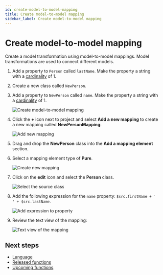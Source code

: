 ```yaml
---
id: create-model-to-model-mapping
title: Create model-to-model mapping
sidebar_label: Create model-to-model mapping
---
```


# Create model-to-model mapping

Create a model transformation using model-to-model mappings. Model transformations are used to connect different models.

1. Add a property to `Person` called `lastName`. Make the property a string with a [cardinality](legend-language.md#class) of 1.
2. Create a new class called `NewPerson`.
3. Add a property to `NewPerson` called `name`. Make the property a string with a [cardinality](legend-language.md#class) of 1.

    ![Create model-to-model mapping](assets/create-model-to-model-mapping.JPG)

4. Click the **+** icon next to project and select **Add a new mapping** to create a new mapping called **NewPersonMapping**.  

    ![Add new mapping](assets/add-new-mapping.JPG)

5. Drag and drop the **NewPerson** class into the **Add a mapping element** section.
6. Select a mapping element type of **Pure**.  

    ![Create new mapping](assets/create-new-mapping.JPG)

7. Click on the **edit** icon and select the **Person** class.

    ![Select the source class](assets/select-source-class.JPG)

8. Add the following expression for the `name` property: `$src.firstName + ' ' + $src.lastName`.

    ![Add expression to property](assets/add-expression-to-property.JPG)

9. Review the text view of the mapping:

    ![Text view of the mapping](assets/text-view-mapping.JPG)

## Next steps

- [Language](legend-language.md)
- [Released functions](released-functions.md)
- [Upcoming functions](upcoming-functions.md)
